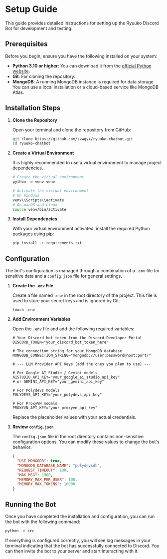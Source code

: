 # Setup Guide

This guide provides detailed instructions for setting up the Ryuuko Discord Bot for development and testing.

## Prerequisites

Before you begin, ensure you have the following installed on your system:

-   **Python 3.10 or higher**: You can download it from the [official Python website](https://www.python.org/downloads/).
-   **Git**: For cloning the repository.
-   **MongoDB**: A running MongoDB instance is required for data storage. You can use a local installation or a cloud-based service like MongoDB Atlas.

## Installation Steps

1.  **Clone the Repository**

    Open your terminal and clone the repository from GitHub:
    ```bash
    git clone https://github.com/zvwgvx/ryuuko-chatbot.git
    cd ryuuko-chatbot
    ```

2.  **Create a Virtual Environment**

    It is highly recommended to use a virtual environment to manage project dependencies.
    ```bash
    # Create the virtual environment
    python -m venv venv

    # Activate the virtual environment
    # On Windows
    venv\\Scripts\\activate
    # On macOS and Linux
    source venv/bin/activate
    ```

3.  **Install Dependencies**

    With your virtual environment activated, install the required Python packages using pip:
    ```bash
    pip install -r requirements.txt
    ```

## Configuration

The bot's configuration is managed through a combination of a `.env` file for sensitive data and a `config.json` file for general settings.

1.  **Create the `.env` File**

    Create a file named `.env` in the root directory of the project. This file is used to store your secret keys and is ignored by Git.

    ```
    touch .env
    ```

2.  **Add Environment Variables**

    Open the `.env` file and add the following required variables:

    ```env
    # Your Discord bot token from the Discord Developer Portal
    DISCORD_TOKEN="your_discord_bot_token_here"

    # The connection string for your MongoDB database
    MONGODB_CONNECTION_STRING="mongodb://user:password@host:port/"

    # --- LLM Provider API Keys (add the ones you plan to use) ---

    # For Google AI Studio / Gemini models
    AISTUDIO_API_KEY="your_google_ai_studio_api_key"
    # or GEMINI_API_KEY="your_gemini_api_key"

    # For Polydevs models
    POLYDEVS_API_KEY="your_polydevs_api_key"

    # For ProxyVN models
    PROXYVN_API_KEY="your_proxyvn_api_key"
    ```

    Replace the placeholder values with your actual credentials.

3.  **Review `config.json`**

    The `config.json` file in the root directory contains non-sensitive configuration options. You can modify these values to change the bot's behavior.

    ```json
    {
      "USE_MONGODB": true,
      "MONGODB_DATABASE_NAME": "polydevsdb",
      "REQUEST_TIMEOUT": 100,
      "MAX_MSG": 1900,
      "MEMORY_MAX_PER_USER": 100,
      "MEMORY_MAX_TOKENS": 10000
    }
    ```

## Running the Bot

Once you have completed the installation and configuration, you can run the bot with the following command:

```bash
python -m src
```

If everything is configured correctly, you will see log messages in your terminal indicating that the bot has successfully connected to Discord. You can then invite the bot to your server and start interacting with it.